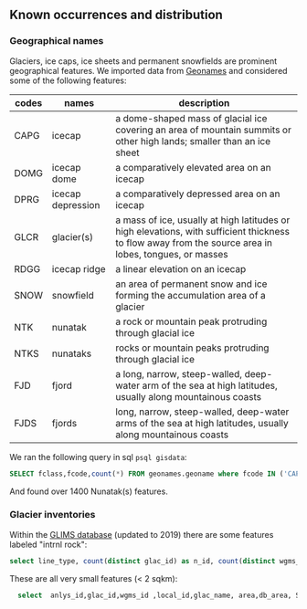 ## Known occurrences and distribution

### Geographical names
Glaciers, ice caps, ice sheets and permanent snowfields are prominent geographical features. We imported data from [Geonames](../data/GeoNames.md) and considered some of the following features:


|codes|names|description|
|---|---|---|
|CAPG | icecap | a dome-shaped mass of glacial ice covering an area of mountain summits or other high lands; smaller than an ice sheet|
|DOMG | icecap dome | a comparatively elevated area on an icecap|
|DPRG | icecap depression | a comparatively depressed area on an icecap|
|GLCR | glacier(s) | a mass of ice, usually at high latitudes or high elevations, with sufficient thickness to flow away from the source area in lobes, tongues, or masses|
|RDGG | icecap ridge | a linear elevation on an icecap|
|SNOW | snowfield | an area of permanent snow and ice forming the accumulation area of a glacier|
|NTK | nunatak | a rock or mountain peak protruding through glacial ice|
|NTKS | nunataks | rocks or mountain peaks protruding through glacial ice|
|FJD | fjord | a long, narrow, steep-walled, deep-water arm of the sea at high latitudes, usually along mountainous coasts|
|FJDS | fjords | long, narrow, steep-walled, deep-water arms of the sea at high latitudes, usually along mountainous coasts|



We ran the following query in sql `psql gisdata`:

```sql
SELECT fclass,fcode,count(*) FROM geonames.geoname where fcode IN ('CAPG', 'DOMG', 'DPRG',  'GLCR', 'RDGG', 'SNOW', 'NTK', 'NTKS', 'FJD', 'FJDS' ) GROUP BY fclass,fcode;
```

And found over 1400 Nunatak(s) features.

### Glacier inventories




Within the [GLIMS database](../data/Global-land-ice-measurements.md) (updated to 2019) there are some features labeled "intrnl rock":

```sql
select line_type, count(distinct glac_id) as n_id, count(distinct wgms_id) as n_wgms,count(*) as n_features from glims.polygons group by line_type;

```

These are all very small features (< 2 sqkm):

```sql
  select  anlys_id,glac_id,wgms_id ,local_id,glac_name, area,db_area, ST_AREA(wkb_geometry::geography)/1000000 as sqkm  from glims.polygons WHERE line_type='intrnl_rock' ORDER BY sqkm DESC limit 40;
 ```
